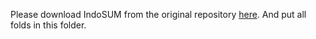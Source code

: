 Please download IndoSUM from the original repository [here](https://github.com/kata-ai/indosum). And put all folds in this folder.
